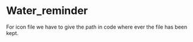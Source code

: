 # Water_reminder
For icon file we have to give the path in code where ever the file has been kept. 
